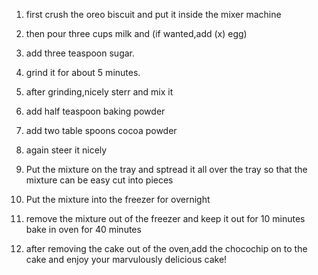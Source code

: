  
 1. first crush the oreo biscuit and put it  inside the mixer machine

 2. then pour three cups  milk and (if wanted,add (x) egg)

 3. add three teaspoon sugar.

 4. grind it for about 5 minutes. 

 5. after grinding,nicely sterr and mix it

 6. add half teaspoon baking powder

 7. add two table spoons cocoa powder

 8. again steer it nicely

 9. Put the mixture on the tray and sptread it all over the tray so that the mixture can be  easy cut into    pieces

 10. Put the mixture into the freezer for overnight

 11. remove the mixture out of the freezer and keep it out for 10 minutes
  bake in oven for 40 minutes
  
 12. after removing the cake out  of the oven,add the  chocochip on to the cake 
 and enjoy your marvulously delicious cake!



 
